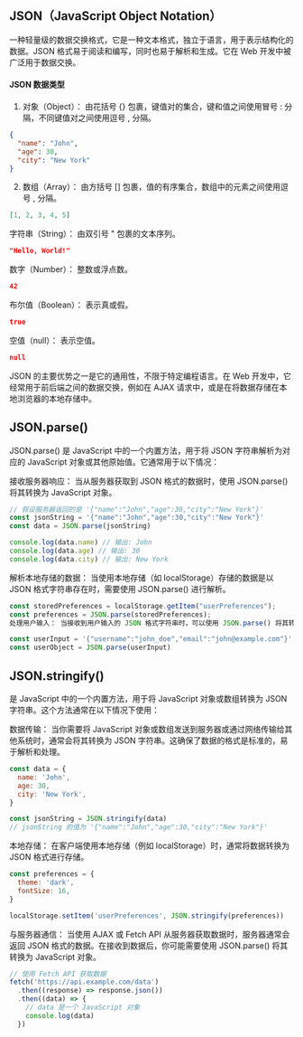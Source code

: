 ## JSON（JavaScript Object Notation）

一种轻量级的数据交换格式，它是一种文本格式，独立于语言，用于表示结构化的数据。JSON 格式易于阅读和编写，同时也易于解析和生成。它在 Web 开发中被广泛用于数据交换。

#### JSON 数据类型

1. 对象（Object）： 由花括号 {} 包裹，键值对的集合，键和值之间使用冒号 : 分隔，不同键值对之间使用逗号 , 分隔。

```json
{
  "name": "John",
  "age": 30,
  "city": "New York"
}
```

2. 数组（Array）： 由方括号 [] 包裹，值的有序集合，数组中的元素之间使用逗号 , 分隔。

```json
[1, 2, 3, 4, 5]
```

字符串（String）： 由双引号 " 包裹的文本序列。

```json
"Hello, World!"
```

数字（Number）： 整数或浮点数。

```json
42
```

布尔值（Boolean）： 表示真或假。

```json
true
```

空值（null）： 表示空值。

```json
null
```

JSON 的主要优势之一是它的通用性，不限于特定编程语言。在 Web 开发中，它经常用于前后端之间的数据交换，例如在 AJAX 请求中，或是在将数据存储在本地浏览器的本地存储中。

## JSON.parse()

JSON.parse() 是 JavaScript 中的一个内置方法，用于将 JSON 字符串解析为对应的 JavaScript 对象或其他原始值。它通常用于以下情况：

接收服务器响应： 当从服务器获取到 JSON 格式的数据时，使用 JSON.parse() 将其转换为 JavaScript 对象。

```javascript
// 假设服务器返回的是 '{"name":"John","age":30,"city":"New York"}'
const jsonString = '{"name":"John","age":30,"city":"New York"}'
const data = JSON.parse(jsonString)

console.log(data.name) // 输出: John
console.log(data.age) // 输出: 30
console.log(data.city) // 输出: New York
```

解析本地存储的数据： 当使用本地存储（如 localStorage）存储的数据是以 JSON 格式字符串存在时，需要使用 JSON.parse() 进行解析。

```javascript
const storedPreferences = localStorage.getItem("userPreferences");
const preferences = JSON.parse(storedPreferences);
处理用户输入： 当接收到用户输入的 JSON 格式字符串时，可以使用 JSON.parse() 将其转换为 JavaScript 对象，以便在程序中进行处理。
```

```javascript
const userInput = '{"username":"john_doe","email":"john@example.com"}'
const userObject = JSON.parse(userInput)
```

## JSON.stringify()

是 JavaScript 中的一个内置方法，用于将 JavaScript 对象或数组转换为 JSON 字符串。这个方法通常在以下情况下使用：

数据传输： 当你需要将 JavaScript 对象或数组发送到服务器或通过网络传输给其他系统时，通常会将其转换为 JSON 字符串。这确保了数据的格式是标准的，易于解析和处理。

```javascript
const data = {
  name: 'John',
  age: 30,
  city: 'New York',
}

const jsonString = JSON.stringify(data)
// jsonString 的值为 '{"name":"John","age":30,"city":"New York"}'
```

本地存储： 在客户端使用本地存储（例如 localStorage）时，通常将数据转换为 JSON 格式进行存储。

```javascript
const preferences = {
  theme: 'dark',
  fontSize: 16,
}

localStorage.setItem('userPreferences', JSON.stringify(preferences))
```

与服务器通信： 当使用 AJAX 或 Fetch API 从服务器获取数据时，服务器通常会返回 JSON 格式的数据。在接收到数据后，你可能需要使用 JSON.parse() 将其转换为 JavaScript 对象。

```javascript
// 使用 Fetch API 获取数据
fetch('https://api.example.com/data')
  .then((response) => response.json())
  .then((data) => {
    // data 是一个 JavaScript 对象
    console.log(data)
  })
```

